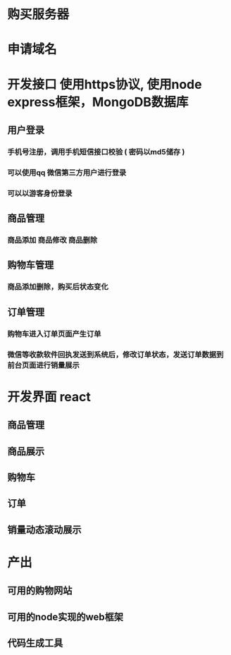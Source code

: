 # 购买服务器

# 申请域名

# 开发接口 使用https协议, 使用node express框架，MongoDB数据库

## 用户登录 
### 手机号注册，调用手机短信接口校验 ( 密码以md5储存 )
### 可以使用qq 微信第三方用户进行登录
### 可以以游客身份登录

## 商品管理
### 商品添加 商品修改 商品删除

## 购物车管理
### 商品添加删除，购买后状态变化

## 订单管理
### 购物车进入订单页面产生订单
### 微信等收款软件回执发送到系统后，修改订单状态，发送订单数据到前台页面进行销量展示

# 开发界面 react

## 商品管理

## 商品展示

## 购物车

## 订单

## 销量动态滚动展示

# 产出
## 可用的购物网站
## 可用的node实现的web框架
## 代码生成工具